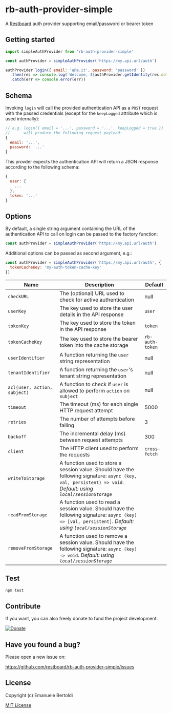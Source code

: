 # rb-auth-provider-simple

A [Restboard](https://restboard.github.io/) auth provider supporting email/password or bearer token

## Getting started

```js
import simpleAuthProvider from 'rb-auth-provider-simple'

const authProvider = simpleAuthProvider('https://my.api.url/auth')

authProvider.login({ email: 'a@a.it', password: 'password' })
  .then(res => console.log(`Welcome, ${authProvider.getIdentity(res.data)}`))
  .catch(err => console.error(err))
```

## Schema

Invoking `login` will call the provided authentication API as a `POST` request
with the passed credentials (except for the `keepLogged` attribute which is
used internally):

```js
// e.g. login({ email = '...', password = '...', keepLogged = true })
//      will produce the following request payload:
{
  email: '...',
  password: '...'
}
```

This provder expects the authentication API will return a JSON response
according to the following schema:

```js
{
  user: {
    ...
  },
  token: '...'
}
```

## Options

By default, a single string argument containing the URL of the authentication
API to call on login can be passed to the factory function:

```js
const authProvider = simpleAuthProvider('https://my.api.url/auth')
```

Additional options can be passed as second argument, e.g.:

```js
const authProvider = simpleAuthProvider('https://my.api.url/auth', {
  tokenCacheKey: 'my-auth-token-cache-key'
})
```

| Name               | Description                                                    | Default          |
|--------------------|----------------------------------------------------------------|------------------|
| `checkURL`         | The (optional) URL used to check for active authentication     | null             |
| `userKey`          | The key used to store the user details in the API response     | `user`           |
| `tokenKey`         | The key used to store the token in the API response            | `token`          |
| `tokenCacheKey`    | The key used to store the bearer token into the cache storage  | `rb-auth-token`  |
| `userIdentifier`       | A function returning the `user` string representation          | null             |
| `tenantIdentifier` | A function returning the `user`'s tenant string representation | null             |
| `acl(user, action, subject)` | A function to check if `user` is allowed to perform `action` on `subject` | null |
| `timeout`          | The timeout (ms) for each single HTTP request attempt          | 5000             |
| `retries`          | The number of attempts before failing                          | 3                |
| `backoff`          | The incremental delay (ms) between request attempts            | 300              |
| `client`           | The HTTP client used to perform the requests                   | `cross-fetch`    |
| `writeToStorage`          | A function used to store a session value. Should have the following signature: `async (key, val, persistent) => void`. *Default: using `local/sessionStorage`* |
| `readFromStorage`          | A function used to read a session value. Should have the following signature: `async (key) => [val, persistent]`. *Default: using `local/sessionStorage`* |
| `removeFromStorage`          | A function used to remove a session value. Should have the following signature: `async (key) => void`. *Default: using `local/sessionStorage`* |

## Test

```bash
npm test
```

## Contribute

If you want, you can also freely donate to fund the project development:

[![Donate](https://www.paypalobjects.com/en_US/i/btn/btn_donate_SM.gif)](https://paypal.me/EBertoldi)

## Have you found a bug?

Please open a new issue on:

<https://github.com/restboard/rb-auth-provider-simple/issues>

## License

Copyright (c) Emanuele Bertoldi

[MIT License](http://en.wikipedia.org/wiki/MIT_License)
